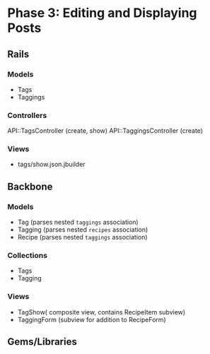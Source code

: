 # Phase 3: Editing and Displaying Posts

## Rails
### Models
  * Tags
  * Taggings

### Controllers
  API::TagsController (create, show)
  API::TaggingsController (create)

### Views
  * tags/show.json.jbuilder


## Backbone
### Models
 * Tag (parses nested `taggings` association)
 * Tagging (parses nested `recipes` association)
 * Recipe (parses nested `taggings` association)

### Collections
  * Tags
  * Tagging
### Views
  * TagShow( composite view, contains RecipeItem subview)
  * TaggingForm (subview for addition to RecipeForm)

## Gems/Libraries
